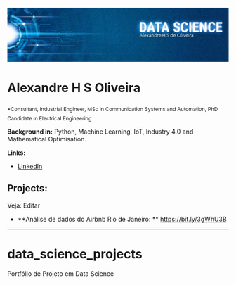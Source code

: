 
<p align="center">
  <img src="https://raw.githubusercontent.com/ahsoliveira/data_science_projects/master/Banner%202.jpeg" >
</p>

# Alexandre H S Oliveira
<sub>*Consultant, Industrial Engineer, MSc in Communication Systems and Automation, PhD Candidate in Electrical Engineering</sub>


**Background in:** Python, Machine Learning, IoT, Industry 4.0 and Mathematical Optimisation.

**Links:**
* [LinkedIn](https://www.linkedin.com/in/alexandrehsoliveira)


## Projects:
Veja:
Editar
* **Análise de dados do Airbnb Rio de Janeiro: ** https://bit.ly/3gWhU3B


---

# data_science_projects
Portfólio de Projeto em Data Science
